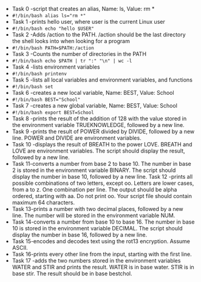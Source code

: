 - Task 0 -script that creates an alias, Name: ls, Value: rm *
-	`#!/bin/bash
alias ls="rm *"`
- Task 1 -prints hello user, where user is the current Linux user
-	`#!/bin/bash
echo "hello $USER"`
- Task 2 -Adds /action to the PATH. /action should be the last directory the shell looks into when looking for a program
-	`#!/bin/bash
PATH=$PATH:/action`
- Task 3 -Counts the number of directories in the PATH
-	`#!/bin/bash
echo $PATH | tr ":" "\n" | wc -l`
- Task 4 -lists environment variables
-	`#!/bin/bash
printenv`
- Task 5 -lists all local variables and environment variables, and functions
-	`#!/bin/bash
set`
- Task 6 -creates a new local variable, Name: BEST, Value: School
-	`#!/bin/bash
BEST="School"`
- Task 7 -creates a new global variable, Name: BEST, Value: School
-	`#!/bin/bash
export BEST=School`
- Task 8 -prints the result of the addition of 128 with the value stored in the environment variable TRUEKNOWLEDGE, followed by a new line.
- Task 9 -prints the result of POWER divided by DIVIDE, followed by a new line. POWER and DIVIDE are environment variables.
- Task 10 -displays the result of BREATH to the power LOVE. BREATH and LOVE are environment variables. The script should display the result, followed by a new line.
-  Task 11-converts a number from base 2 to base 10. The number in base 2 is stored in the environment variable BINARY. The script should display the number in base 10, followed by a new line.
Task 12 -prints all possible combinations of two letters, except oo. Letters are lower cases, from a to z. One combination per line. The output should be alpha ordered, starting with aa. Do not print oo. Your script file should contain maximum 64 characters.
- Task 13-prints a number with two decimal places, followed by a new line. The number will be stored in the environment variable NUM.
- Task 14-converts a number from base 10 to base 16. The number in base 10 is stored in the environment variable DECIMAL. The script should display the number in base 16, followed by a new line.
- Task 15-encodes and decodes text using the rot13 encryption. Assume ASCII.
- Task 16-prints every other line from the input, starting with the first line.
- Task 17 -adds the two numbers stored in the environment variables WATER and STIR and prints the result. WATER is in base water. STIR is in base stir. The result should be in base bestchol.

